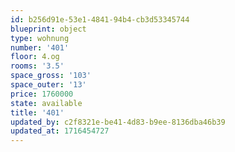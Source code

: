 ```yaml
---
id: b256d91e-53e1-4841-94b4-cb3d53345744
blueprint: object
type: wohnung
number: '401'
floor: 4.og
rooms: '3.5'
space_gross: '103'
space_outer: '13'
price: 1760000
state: available
title: '401'
updated_by: c2f8321e-be41-4d83-b9ee-8136dba46b39
updated_at: 1716454727
---
```

